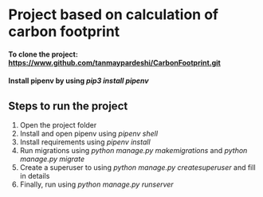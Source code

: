# Project based on calculation of carbon footprint

#### To clone the project: https://www.github.com/tanmaypardeshi/CarbonFootprint.git

#### Install pipenv by using <i>pip3 install pipenv</i> 

## Steps to run the project

1. Open the project folder
2. Install and open pipenv using <i>pipenv shell</i>
3. Install requirements using <i>pipenv install</i>
4. Run migrations using <i>python manage.py makemigrations</i> and <i>python manage.py migrate</i>
5. Create a superuser to using <i>python manage.py createsuperuser</i> and fill in details
6. Finally, run using <i>python manage.py runserver</i>
